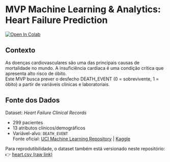 # MVP Machine Learning & Analytics: Heart Failure Prediction

[![Open In Colab](https://colab.research.google.com/assets/colab-badge.svg)](https://colab.research.google.com/github/alessandracipriano15/MVP-Machine-Learning-Analytics---Heart-Failure/blob/main/MVP_Machine_Learning_%26_Analytics_Heart_Failure.ipynb)

## Contexto
As doenças cardiovasculares são uma das principais causas de mortalidade no mundo. A insuficiência cardíaca é uma condição crítica que apresenta alto risco de óbito.  
Este MVP busca prever o desfecho DEATH_EVENT (0 = sobrevivente, 1 = óbito) a partir de variáveis clínicas e laboratoriais.

## Fonte dos Dados
Dataset: *Heart Failure Clinical Records*  
- 299 pacientes  
- 13 atributos clínicos/demográficos  
- Variável-alvo: `DEATH_EVENT`  
Fonte oficial: [UCI Machine Learning Repository](https://archive.ics.uci.edu/ml/datasets/Heart+failure+clinical+records) | [Kaggle](https://www.kaggle.com/datasets/andrewmvd/heart-failure-clinical-data)  

Para reprodutibilidade, o dataset também está versionado neste repositório:  
👉 [heart.csv (raw link)](https://raw.githubusercontent.com/alessandracipriano15/MVP-Heart-Failure-/main/heart.csv)

